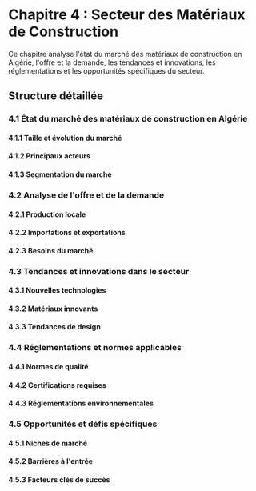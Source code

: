 # Chapitre 4 : Secteur des Matériaux de Construction

Ce chapitre analyse l'état du marché des matériaux de construction en Algérie, l'offre et la demande, les tendances et innovations, les réglementations et les opportunités spécifiques du secteur.

## Structure détaillée

### 4.1 État du marché des matériaux de construction en Algérie
#### 4.1.1 Taille et évolution du marché
#### 4.1.2 Principaux acteurs
#### 4.1.3 Segmentation du marché

### 4.2 Analyse de l'offre et de la demande
#### 4.2.1 Production locale
#### 4.2.2 Importations et exportations
#### 4.2.3 Besoins du marché

### 4.3 Tendances et innovations dans le secteur
#### 4.3.1 Nouvelles technologies
#### 4.3.2 Matériaux innovants
#### 4.3.3 Tendances de design

### 4.4 Réglementations et normes applicables
#### 4.4.1 Normes de qualité
#### 4.4.2 Certifications requises
#### 4.4.3 Réglementations environnementales

### 4.5 Opportunités et défis spécifiques
#### 4.5.1 Niches de marché
#### 4.5.2 Barrières à l'entrée
#### 4.5.3 Facteurs clés de succès
